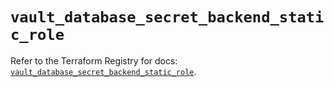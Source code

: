 # `vault_database_secret_backend_static_role`

Refer to the Terraform Registry for docs: [`vault_database_secret_backend_static_role`](https://registry.terraform.io/providers/hashicorp/vault/4.2.0/docs/resources/database_secret_backend_static_role).
